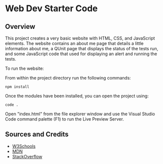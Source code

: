 # Web Dev Starter Code

## Overview

This project creates a very basic website with HTML, CSS, and JavaScript elements.
The website contains an about me page that details a little information about me,
a QUnit page that displays the status of the tests run, and some JavaScript code
that used for displaying an alert and running the tests.

To run the website:

From within the project directory run the following commands:

`npm install`

Once the modules have been installed, you can open the project using:

`code .`

Open "index.html" from the file explorer window and use the
Visual Studio Code command palette (F1) to run the Live Preview Server.

## Sources and Credits

- [W3Schools](https://www.w3schools.com/)
- [MDN](https://developer.mozilla.org/en-US/)
- [StackOverflow](https://stackoverflow.com/)